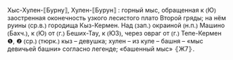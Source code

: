 ---
---

Хыс-Хулен-⟦Бурну⟧, Хулен-⟦Бурун⟧
: горный мыс, обращенная к ⦅Ю⦆ заостренная оконечность узкого лесистого плато Второй гряды; на нём руины ⦅ср.в.⦆ городища Кыз-Кермен. Над ⦅зап.⦆ окраиной ⦅н.п.⦆ Машино ⦅Бахч.⦆, к ⦅Ю⦆ от ⦅г.⦆ Беших-Тау, к ⦅ЮЗ⦆, через овраг от ⦅г.⦆ Тепе-Кермен ❶, ❷ ⦅ср.⦆ ⦅тюрк.⦆ кыз – девушка; хулен – из куле – башня – «мыс девичьей башни» согласно легенде; «башенный мыс» ⦃Ж7⦄.
